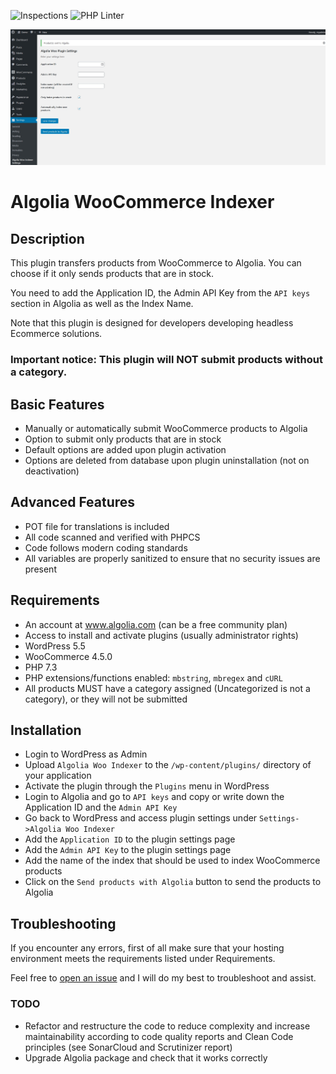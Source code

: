 ![Inspections](https://github.com/w3bdesign/algolia-woo-indexer/workflows/Inspections/badge.svg) ![PHP Linter](https://img.shields.io/badge/Code%20checked%20with-PHPCS-green)

![Screenshot](/screenshots/screenshot1.jpg)

# Algolia WooCommerce Indexer

## Description

This plugin transfers products from WooCommerce to Algolia. You can choose if it only sends products that are in stock.

You need to add the Application ID, the Admin API Key from the `API keys` section in Algolia as well as the Index Name.

Note that this plugin is designed for developers developing headless Ecommerce solutions.

### Important notice: This plugin will NOT submit products without a category.


## Basic Features 

* Manually or automatically submit WooCommerce products to Algolia
* Option to submit only products that are in stock
* Default options are added upon plugin activation
* Options are deleted from database upon plugin uninstallation (not on deactivation)

## Advanced Features

* POT file for translations is included
* All code scanned and verified with PHPCS
* Code follows modern coding standards
* All variables are properly sanitized to ensure that no security issues are present

## Requirements

* An account at www.algolia.com (can be a free community plan)
* Access to install and activate plugins (usually administrator rights)
* WordPress 5.5
* WooCommerce 4.5.0
* PHP 7.3
* PHP extensions/functions enabled: `mbstring`, `mbregex` and `cURL`
* All products MUST have a category assigned (Uncategorized is not a category), or they will not be submitted

## Installation

* Login to WordPress as Admin
* Upload `Algolia Woo Indexer` to the `/wp-content/plugins/` directory of your application
* Activate the plugin through the `Plugins` menu in WordPress
* Login to Algolia and go to `API keys` and copy or write down the Application ID and the `Admin API Key`
* Go back to WordPress and access plugin settings under `Settings->Algolia Woo Indexer`
* Add the `Application ID` to the plugin settings page
* Add the `Admin API Key` to the plugin settings page
* Add the name of the index that should be used to index WooCommerce products
* Click on the `Send products with Algolia` button to send the products to Algolia

## Troubleshooting

If you encounter any errors, first of all make sure that your hosting environment meets the requirements listed under Requirements.

Feel free to <a href="https://github.com/w3bdesign/algolia-woo-indexer/issues">open an issue</a> and I will do my best to troubleshoot and assist.

### TODO

- Refactor and restructure the code to reduce complexity and increase maintainability according to code quality reports and Clean Code principles (see SonarCloud and Scrutinizer report)
- Upgrade Algolia package and check that it works correctly
